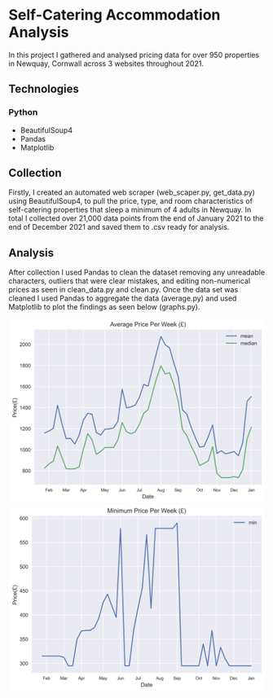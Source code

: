# Self-Catering Accommodation Analysis

In this project I gathered and analysed pricing data for over 950 properties in Newquay, Cornwall across 3 websites throughout 2021.

## Technologies
### Python
- BeautifulSoup4
- Pandas
- Matplotlib

## Collection
Firstly, I created an automated web scraper (web_scaper.py, get_data.py) using BeautifulSoup4, to pull the price, type, and room characteristics of self-catering properties that sleep a minimum of 4 adults in Newquay. In total I collected over 21,000 data points from the end of January 2021 to the end of December 2021 and saved them to .csv ready for analysis.

## Analysis
After collection I used Pandas to clean the dataset removing any unreadable characters, outliers that were clear mistakes, and editing non-numerical prices as seen in clean_data.py and clean.py. Once the data set was cleaned I used Pandas to aggregate the data (average.py) and used Matplotlib to plot the findings as seen below (graphs.py).

![Average Price Per Week (£)](/analysis/graphs/average.png)
![Average Price Per Week (£)](/analysis/graphs/min.png)

